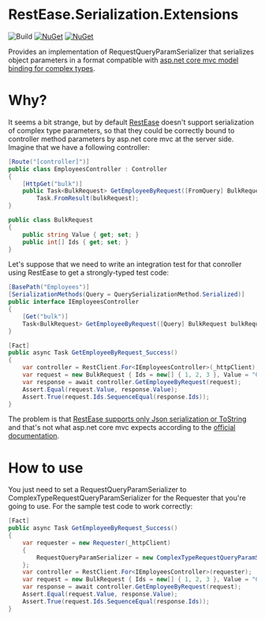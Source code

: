 # RestEase.Serialization.Extensions
![Build](https://github.com/rsivanov/RestEase.Serialization.Extensions/workflows/Build%20&%20test%20&%20publish%20Nuget/badge.svg?branch=master)
[![NuGet](https://img.shields.io/nuget/dt/RestEase.Serialization.Extensions)](https://www.nuget.org/packages/RestEase.Serialization.Extensions) 
[![NuGet](https://img.shields.io/nuget/v/RestEase.Serialization.Extensions)](https://www.nuget.org/packages/RestEase.Serialization.Extensions)

Provides an implementation of RequestQueryParamSerializer that serializes object parameters in a format compatible with [asp.net core mvc model binding for complex types](https://docs.microsoft.com/en-us/aspnet/core/mvc/models/model-binding?view=aspnetcore-3.1#complex-types).

Why?
===
It seems a bit strange, but by default [RestEase](https://github.com/canton7/RestEase) doesn't support serialization of complex type parameters, so that they could be correctly bound to controller method parameters by asp.net core mvc at the server side.
Imagine that we have a following controller:
```csharp
[Route("[controller]")]
public class EmployeesController : Controller
{
    [HttpGet("bulk")]
    public Task<BulkRequest> GetEmployeeByRequest([FromQuery] BulkRequest bulkRequest) =>
        Task.FromResult(bulkRequest);
}

public class BulkRequest
{
    public string Value { get; set; }
    public int[] Ids { get; set; }
}
```
Let's suppose that we need to write an integration test for that conroller using RestEase to get a strongly-typed test code:
```csharp
[BasePath("Employees")]
[SerializationMethods(Query = QuerySerializationMethod.Serialized)]
public interface IEmployeesController
{
    [Get("bulk")]
    Task<BulkRequest> GetEmployeeByRequest([Query] BulkRequest bulkRequest);
}
```
```csharp
[Fact]
public async Task GetEmployeeByRequest_Success()
{
    var controller = RestClient.For<IEmployeesController>(_httpClient);
    var request = new BulkRequest { Ids = new[] { 1, 2, 3 }, Value = "Qwerty" };
    var response = await controller.GetEmployeeByRequest(request);
    Assert.Equal(request.Value, response.Value);
    Assert.True(request.Ids.SequenceEqual(response.Ids));
}
```
The problem is that [RestEase supports only Json serialization or ToString](https://github.com/canton7/RestEase#query-parameters) and that's not what asp.net core mvc expects according to the [official documentation](https://docs.microsoft.com/en-us/aspnet/core/mvc/models/model-binding?view=aspnetcore-3.1#complex-types). 

How to use
===
You just need to set a RequestQueryParamSerializer to ComplexTypeRequestQueryParamSerializer for the Requester that you're going to use. For the sample test code to work correctly:
```csharp
[Fact]
public async Task GetEmployeeByRequest_Success()
{
    var requester = new Requester(_httpClient)
    {
        RequestQueryParamSerializer = new ComplexTypeRequestQueryParamSerializer(),
    };
    var controller = RestClient.For<IEmployeesController>(requester);
    var request = new BulkRequest { Ids = new[] { 1, 2, 3 }, Value = "Qwerty" };
    var response = await controller.GetEmployeeByRequest(request);
    Assert.Equal(request.Value, response.Value);
    Assert.True(request.Ids.SequenceEqual(response.Ids));
}
```